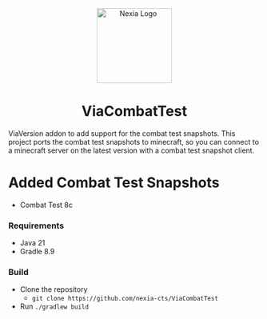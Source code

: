 <div align="center">

<img src="https://notcoded.needs.rest/r/nexia.png" height=150 alt="Nexia Logo"/>
<br>

# ViaCombatTest
</div>

ViaVersion addon to add support for the combat test snapshots. This project ports the combat test snapshots to minecraft, so you can connect to a minecraft server on the latest version with a combat test snapshot client.

# Added Combat Test Snapshots
- Combat Test 8c

### Requirements

- Java 21
- Gradle 8.9

### Build
- Clone the repository
    - `git clone https://github.com/nexia-cts/ViaCombatTest`
- Run `./gradlew build`
